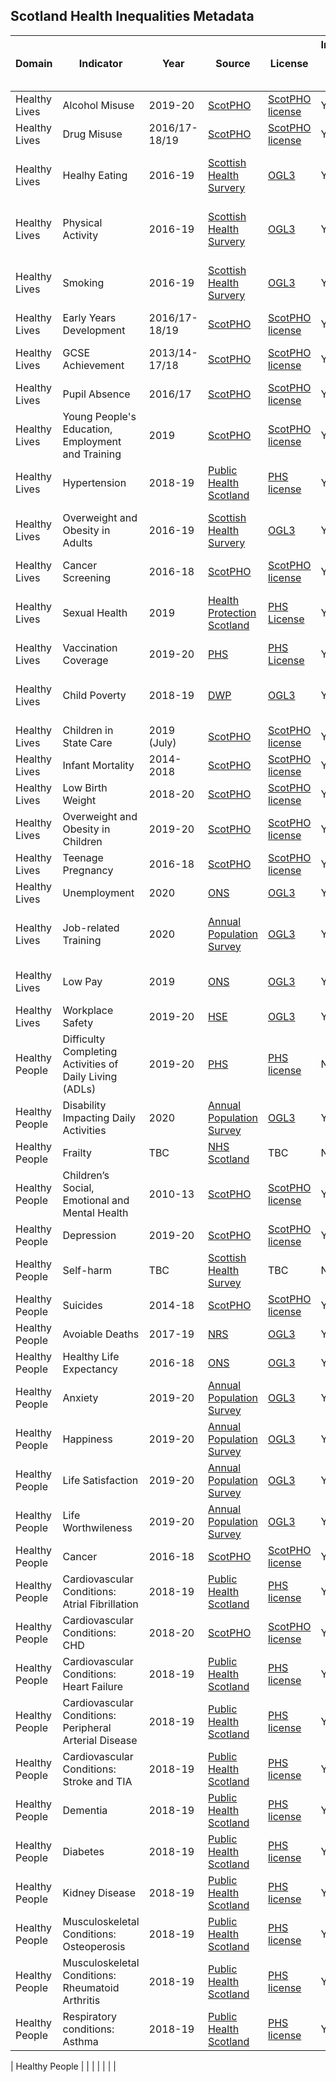 ## Scotland Health Inequalities Metadata

| Domain | Indicator | Year | Source | License | Indicator Code Added to `R/` | Data Added to `data/` |
| --- | --- | --- | --- | --- | --- | --- |
| Healthy Lives | Alcohol Misuse | 2019-20 | [ScotPHO](https://scotland.shinyapps.io/ScotPHO_profiles_tool/) | [ScotPHO license](https://www.scotpho.org.uk/about-us/scotpho-website-policies-and-statements/copyright) | Yes | Yes |
| Healthy Lives | Drug Misuse | 2016/17-18/19 | [ScotPHO](https://scotland.shinyapps.io/ScotPHO_profiles_tool/) | [ScotPHO license](https://www.scotpho.org.uk/about-us/scotpho-website-policies-and-statements/copyright) | Yes | Yes |
| Healthy Lives | Healhy Eating | 2016-19 | [Scottish Health Survery](https://statistics.gov.scot/resource?uri=http%3A%2F%2Fstatistics.gov.scot%2Fdata%2Fscottish-health-survey-local-area-level-data) | [OGL3](https://www.nationalarchives.gov.uk/doc/open-government-licence/version/3/) | Yes | **No - geographical transformations required** |
| Healthy Lives | Physical Activity | 2016-19 | [Scottish Health Survery](https://statistics.gov.scot/resource?uri=http%3A%2F%2Fstatistics.gov.scot%2Fdata%2Fscottish-health-survey-local-area-level-data) | [OGL3](https://www.nationalarchives.gov.uk/doc/open-government-licence/version/3/) | Yes | **No - geographical transformations required** |
| Healthy Lives | Smoking | 2016-19 | [Scottish Health Survery](https://statistics.gov.scot/resource?uri=http%3A%2F%2Fstatistics.gov.scot%2Fdata%2Fscottish-health-survey-local-area-level-data) | [OGL3](https://www.nationalarchives.gov.uk/doc/open-government-licence/version/3/) | Yes | **No - geographical transformations required** |
| Healthy Lives | Early Years Development | 2016/17-18/19 | [ScotPHO](https://scotland.shinyapps.io/ScotPHO_profiles_tool/) | [ScotPHO license](https://www.scotpho.org.uk/about-us/scotpho-website-policies-and-statements/copyright) | Yes | Yes |
| Healthy Lives | GCSE Achievement | 2013/14-17/18 | [ScotPHO](https://scotland.shinyapps.io/ScotPHO_profiles_tool/) | [ScotPHO license](https://www.scotpho.org.uk/about-us/scotpho-website-policies-and-statements/copyright) | Yes | *Yes - missing data for S12000013* |
| Healthy Lives | Pupil Absence | 2016/17 | [ScotPHO](https://scotland.shinyapps.io/ScotPHO_profiles_tool/) | [ScotPHO license](https://www.scotpho.org.uk/about-us/scotpho-website-policies-and-statements/copyright) | Yes | Yes |
| Healthy Lives | Young People's Education, Employment and Training | 2019 | [ScotPHO](https://scotland.shinyapps.io/ScotPHO_profiles_tool/) | [ScotPHO license](https://www.scotpho.org.uk/about-us/scotpho-website-policies-and-statements/copyright) | Yes | Yes |
| Healthy Lives | Hypertension | 2018-19 | [Public Health Scotland](https://beta.isdscotland.org/find-publications-and-data/health-services/primary-care/general-practice-disease-prevalence-data-visualisation/) | [PHS license](https://beta.isdscotland.org/front-matter/Copyright) | Yes | Yes |
| Healthy Lives | Overweight and Obesity in Adults | 2016-19 | [Scottish Health Survery](https://statistics.gov.scot/resource?uri=http%3A%2F%2Fstatistics.gov.scot%2Fdata%2Fscottish-health-survey-local-area-level-data) | [OGL3](https://www.nationalarchives.gov.uk/doc/open-government-licence/version/3/) | Yes | **No - geographical transformations required** |
| Healthy Lives | Cancer Screening | 2016-18 | [ScotPHO](https://scotland.shinyapps.io/ScotPHO_profiles_tool/) | [ScotPHO license](https://www.scotpho.org.uk/about-us/scotpho-website-policies-and-statements/copyright) | Yes | Yes |
| Healthy Lives | Sexual Health | 2019 | [Health Protection Scotland](https://www.hps.scot.nhs.uk/web-resources-container/genital-chlamydia-and-gonorrhoea-infection-in-scotland-laboratory-diagnoses-2010-2019/) | [PHS License](https://www.hps.scot.nhs.uk/site-information/copyright/) | Yes | **No - geographical transformations required** |
| Healthy Lives | Vaccination Coverage | 2019-20 | [PHS](https://beta.isdscotland.org/find-publications-and-data/population-health/child-health/hpv-immunisation-statistics-scotland/) | [PHS License](https://beta.isdscotland.org/front-matter/Copyright) | Yes | Yes |
| Healthy Lives | Child Poverty | 2018-19 | [DWP](https://www.gov.uk/government/statistics/children-in-low-income-families-local-area-statistics-201415-to-201819) | [OGL3](https://www.nationalarchives.gov.uk/doc/open-government-licence/version/3/) | Yes | *Yes - query if relative or absolute is better measure* |
| Healthy Lives | Children in State Care | 2019 (July) | [ScotPHO](https://scotland.shinyapps.io/ScotPHO_profiles_tool/) | [ScotPHO license](https://www.scotpho.org.uk/about-us/scotpho-website-policies-and-statements/copyright) | Yes | Yes |
| Healthy Lives | Infant Mortality | 2014-2018 | [ScotPHO](https://scotland.shinyapps.io/ScotPHO_profiles_tool/) | [ScotPHO license](https://www.scotpho.org.uk/about-us/scotpho-website-policies-and-statements/copyright) | Yes | Yes |
| Healthy Lives | Low Birth Weight | 2018-20 | [ScotPHO](https://scotland.shinyapps.io/ScotPHO_profiles_tool/) | [ScotPHO license](https://www.scotpho.org.uk/about-us/scotpho-website-policies-and-statements/copyright) | Yes | Yes |
| Healthy Lives | Overweight and Obesity in Children | 2019-20 | [ScotPHO](https://scotland.shinyapps.io/ScotPHO_profiles_tool/) | [ScotPHO license](https://www.scotpho.org.uk/about-us/scotpho-website-policies-and-statements/copyright) | Yes | Yes |
| Healthy Lives | Teenage Pregnancy | 2016-18 | [ScotPHO](https://scotland.shinyapps.io/ScotPHO_profiles_tool/) | [ScotPHO license](https://www.scotpho.org.uk/about-us/scotpho-website-policies-and-statements/copyright) | Yes | Yes |
| Healthy Lives | Unemployment | 2020 | [ONS](https://www.ons.gov.uk/employmentandlabourmarket/peoplenotinwork/unemployment/datasets/modelledunemploymentforlocalandunitaryauthoritiesm01) | [OGL3](https://www.nationalarchives.gov.uk/doc/open-government-licence/version/3/) | Yes | Yes |
| Healthy Lives | Job-related Training | 2020 | [Annual Population Survey](https://www.nomisweb.co.uk/datasets/apsnew) | [OGL3](https://www.nationalarchives.gov.uk/doc/open-government-licence/version/3/) | Yes | *Yes - geographical transformations required* |
| Healthy Lives | Low Pay | 2019 | [ONS](https://www.ons.gov.uk/employmentandlabourmarket/peopleinwork/earningsandworkinghours/adhocs/10743annualsurveyofhoursandearningsasheestimatesofthenumberandproportionofemployeejobswithhourlypaybelowthelivingwagebyworkgeographylocalauthorityandparliamentaryconstituencyukapril2018andapril2019) | [OGL3](https://www.nationalarchives.gov.uk/doc/open-government-licence/version/3/) | Yes | *Yes - missing data for four LA's*  |
| Healthy Lives | Workplace Safety | 2019-20 | [HSE](https://www.hse.gov.uk/statistics/tables/index.htm#riddor) | [OGL3](https://www.nationalarchives.gov.uk/doc/open-government-licence/version/3/) | Yes | Yes |
| Healthy People | Difficulty Completing Activities of Daily Living (ADLs) | 2019-20 | [PHS](https://beta.isdscotland.org/find-publications-and-data/health-services/primary-care/health-and-care-experience-survey/health-and-care-experience-survey-2020/information-questions-results/) | [PHS license](https://beta.isdscotland.org/front-matter/Copyright) | No | **No - can't extract data** |
| Healthy People | Disability Impacting Daily Activities | 2020 | [Annual Population Survey](https://www.nomisweb.co.uk/datasets/apsnew) | [OGL3](https://www.nationalarchives.gov.uk/doc/open-government-licence/version/3/) | Yes | Yes |
| Healthy People | Frailty | TBC |[NHS Scotland](https://www.shfa.scot.nhs.uk/Access-to-data/index.html) | TBC | No | **No - need to apply for data** |
| Healthy People | Children’s Social, Emotional and Mental Health | 2010-13 | [ScotPHO](https://scotland.shinyapps.io/ScotPHO_profiles_tool/) | [ScotPHO license](https://www.scotpho.org.uk/about-us/scotpho-website-policies-and-statements/copyright) | Yes | *Yes - but year of publication is a concern* |
| Healthy People | Depression | 2019-20 | [ScotPHO](https://scotland.shinyapps.io/ScotPHO_profiles_tool/) | [ScotPHO license](https://www.scotpho.org.uk/about-us/scotpho-website-policies-and-statements/copyright) | Yes | Yes |
| Healthy People | Self-harm | TBC | [Scottish Health Survey](https://beta.ukdataservice.ac.uk/datacatalogue/studies/study?id=8737) | TBC | No | **No - need to apply for data** |
| Healthy People | Suicides | 2014-18 | [ScotPHO](https://scotland.shinyapps.io/ScotPHO_profiles_tool/) | [ScotPHO license](https://www.scotpho.org.uk/about-us/scotpho-website-policies-and-statements/copyright) | Yes | Yes |
| Healthy People | Avoiable Deaths | 2017-19 | [NRS](https://www.nrscotland.gov.uk/statistics-and-data/statistics/statistics-by-theme/vital-events/deaths/avoidable-mortality) | [OGL3](https://www.nationalarchives.gov.uk/doc/open-government-licence/version/3/) | Yes  | Yes |
| Healthy People | Healthy Life Expectancy | 2016-18 | [ONS](https://www.ons.gov.uk/peoplepopulationandcommunity/healthandsocialcare/healthandlifeexpectancies/datasets/healthstatelifeexpectancyatbirthandatage65bylocalareasuk) | [OGL3](https://www.nationalarchives.gov.uk/doc/open-government-licence/version/3/) | Yes | Yes |
| Healthy People | Anxiety | 2019-20 | [Annual Population Survey](https://www.ons.gov.uk/datasets/wellbeing-local-authority/editions/time-series/versions/1) | [OGL3](https://www.nationalarchives.gov.uk/doc/open-government-licence/version/3/) | Yes | Yes |
| Healthy People | Happiness | 2019-20 | [Annual Population Survey](https://www.ons.gov.uk/datasets/wellbeing-local-authority/editions/time-series/versions/1) | [OGL3](https://www.nationalarchives.gov.uk/doc/open-government-licence/version/3/) | Yes | Yes |
| Healthy People | Life Satisfaction | 2019-20 | [Annual Population Survey](https://www.ons.gov.uk/datasets/wellbeing-local-authority/editions/time-series/versions/1) | [OGL3](https://www.nationalarchives.gov.uk/doc/open-government-licence/version/3/) | Yes | Yes |
| Healthy People | Life Worthwileness | 2019-20 | [Annual Population Survey](https://www.ons.gov.uk/datasets/wellbeing-local-authority/editions/time-series/versions/1) | [OGL3](https://www.nationalarchives.gov.uk/doc/open-government-licence/version/3/) | Yes | Yes |
| Healthy People | Cancer | 2016-18 | [ScotPHO](https://scotland.shinyapps.io/ScotPHO_profiles_tool/) | [ScotPHO license](https://www.scotpho.org.uk/about-us/scotpho-website-policies-and-statements/copyright) | Yes | Yes |
| Healthy People | Cardiovascular Conditions: Atrial Fibrillation | 2018-19 | [Public Health Scotland](https://beta.isdscotland.org/find-publications-and-data/health-services/primary-care/general-practice-disease-prevalence-data-visualisation/) | [PHS license](https://beta.isdscotland.org/front-matter/Copyright) | Yes | Yes |
| Healthy People | Cardiovascular Conditions: CHD | 2018-20 | [ScotPHO](https://scotland.shinyapps.io/ScotPHO_profiles_tool/) | [ScotPHO license](https://www.scotpho.org.uk/about-us/scotpho-website-policies-and-statements/copyright) | Yes | Yes |
| Healthy People | Cardiovascular Conditions: Heart Failure | 2018-19 | [Public Health Scotland](https://beta.isdscotland.org/find-publications-and-data/health-services/primary-care/general-practice-disease-prevalence-data-visualisation/) | [PHS license](https://beta.isdscotland.org/front-matter/Copyright) | Yes | Yes |
| Healthy People | Cardiovascular Conditions: Peripheral Arterial Disease | 2018-19 | [Public Health Scotland](https://beta.isdscotland.org/find-publications-and-data/health-services/primary-care/general-practice-disease-prevalence-data-visualisation/) | [PHS license](https://beta.isdscotland.org/front-matter/Copyright) | Yes | Yes |
| Healthy People | Cardiovascular Conditions: Stroke and TIA | 2018-19 | [Public Health Scotland](https://beta.isdscotland.org/find-publications-and-data/health-services/primary-care/general-practice-disease-prevalence-data-visualisation/) | [PHS license](https://beta.isdscotland.org/front-matter/Copyright) | Yes | Yes |
| Healthy People | Dementia | 2018-19 | [Public Health Scotland](https://beta.isdscotland.org/find-publications-and-data/health-services/primary-care/general-practice-disease-prevalence-data-visualisation/) | [PHS license](https://beta.isdscotland.org/front-matter/Copyright) | Yes | Yes |
| Healthy People | Diabetes | 2018-19 | [Public Health Scotland](https://beta.isdscotland.org/find-publications-and-data/health-services/primary-care/general-practice-disease-prevalence-data-visualisation/) | [PHS license](https://beta.isdscotland.org/front-matter/Copyright) | Yes | Yes |
| Healthy People | Kidney Disease | 2018-19 | [Public Health Scotland](https://beta.isdscotland.org/find-publications-and-data/health-services/primary-care/general-practice-disease-prevalence-data-visualisation/) | [PHS license](https://beta.isdscotland.org/front-matter/Copyright) | Yes | Yes |
| Healthy People | Musculoskeletal Conditions: Osteoperosis | 2018-19 | [Public Health Scotland](https://beta.isdscotland.org/find-publications-and-data/health-services/primary-care/general-practice-disease-prevalence-data-visualisation/) | [PHS license](https://beta.isdscotland.org/front-matter/Copyright) | Yes | Yes |
| Healthy People | Musculoskeletal Conditions: Rheumatoid Arthritis | 2018-19 | [Public Health Scotland](https://beta.isdscotland.org/find-publications-and-data/health-services/primary-care/general-practice-disease-prevalence-data-visualisation/) | [PHS license](https://beta.isdscotland.org/front-matter/Copyright) | Yes | Yes |
| Healthy People | Respiratory conditions: Asthma | 2018-19 | [Public Health Scotland](https://beta.isdscotland.org/find-publications-and-data/health-services/primary-care/general-practice-disease-prevalence-data-visualisation/) | [PHS license](https://beta.isdscotland.org/front-matter/Copyright) | Yes | Yes |


| Healthy People |  |  |  |  |  |  |